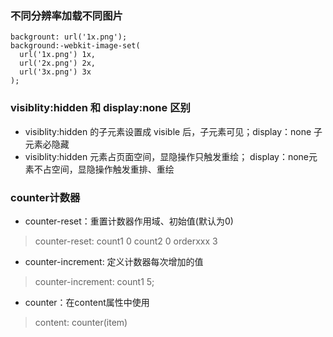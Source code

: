 ### 不同分辨率加载不同图片
```
backgrount: url('1x.png');  
background:-webkit-image-set(  
  url('1x.png') 1x,  
  url('2x.png') 2x,  
  url('3x.png') 3x  
);  
```

### visiblity:hidden 和 display:none 区别
* visiblity:hidden 的子元素设置成 visible 后，子元素可见；display：none 子元素必隐藏
* visiblity:hidden 元素占页面空间，显隐操作只触发重绘； display：none元素不占空间，显隐操作触发重排、重绘

### counter计数器
* counter-reset：重置计数器作用域、初始值(默认为0)  
>counter-reset: count1 0 count2 0 orderxxx 3
* counter-increment: 定义计数器每次增加的值
>counter-increment: count1 5;
* counter：在content属性中使用
>content: counter(item)
